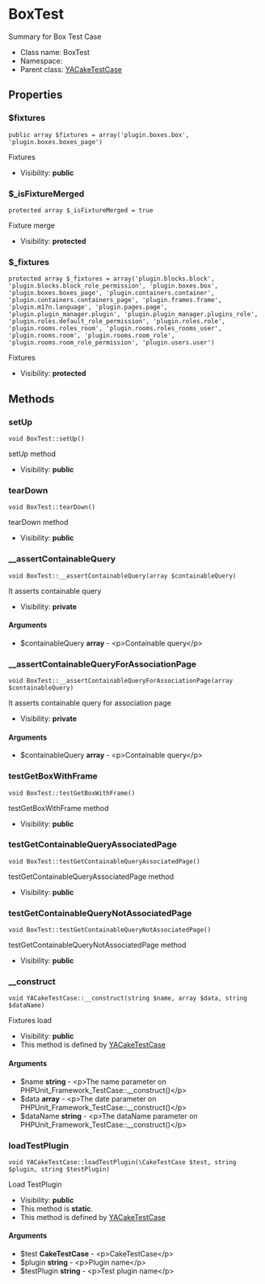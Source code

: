 BoxTest
===============

Summary for Box Test Case




* Class name: BoxTest
* Namespace: 
* Parent class: [YACakeTestCase](YACakeTestCase.md)





Properties
----------


### $fixtures

    public array $fixtures = array('plugin.boxes.box', 'plugin.boxes.boxes_page')

Fixtures



* Visibility: **public**


### $_isFixtureMerged

    protected array $_isFixtureMerged = true

Fixture merge



* Visibility: **protected**


### $_fixtures

    protected array $_fixtures = array('plugin.blocks.block', 'plugin.blocks.block_role_permission', 'plugin.boxes.box', 'plugin.boxes.boxes_page', 'plugin.containers.container', 'plugin.containers.containers_page', 'plugin.frames.frame', 'plugin.m17n.language', 'plugin.pages.page', 'plugin.plugin_manager.plugin', 'plugin.plugin_manager.plugins_role', 'plugin.roles.default_role_permission', 'plugin.roles.role', 'plugin.rooms.roles_room', 'plugin.rooms.roles_rooms_user', 'plugin.rooms.room', 'plugin.rooms.room_role', 'plugin.rooms.room_role_permission', 'plugin.users.user')

Fixtures



* Visibility: **protected**


Methods
-------


### setUp

    void BoxTest::setUp()

setUp method



* Visibility: **public**




### tearDown

    void BoxTest::tearDown()

tearDown method



* Visibility: **public**




### __assertContainableQuery

    void BoxTest::__assertContainableQuery(array $containableQuery)

It asserts containable query



* Visibility: **private**


#### Arguments
* $containableQuery **array** - &lt;p&gt;Containable query&lt;/p&gt;



### __assertContainableQueryForAssociationPage

    void BoxTest::__assertContainableQueryForAssociationPage(array $containableQuery)

It asserts containable query for association page



* Visibility: **private**


#### Arguments
* $containableQuery **array** - &lt;p&gt;Containable query&lt;/p&gt;



### testGetBoxWithFrame

    void BoxTest::testGetBoxWithFrame()

testGetBoxWithFrame method



* Visibility: **public**




### testGetContainableQueryAssociatedPage

    void BoxTest::testGetContainableQueryAssociatedPage()

testGetContainableQueryAssociatedPage method



* Visibility: **public**




### testGetContainableQueryNotAssociatedPage

    void BoxTest::testGetContainableQueryNotAssociatedPage()

testGetContainableQueryNotAssociatedPage method



* Visibility: **public**




### __construct

    void YACakeTestCase::__construct(string $name, array $data, string $dataName)

Fixtures load



* Visibility: **public**
* This method is defined by [YACakeTestCase](YACakeTestCase.md)


#### Arguments
* $name **string** - &lt;p&gt;The name parameter on PHPUnit_Framework_TestCase::__construct()&lt;/p&gt;
* $data **array** - &lt;p&gt;The date parameter on PHPUnit_Framework_TestCase::__construct()&lt;/p&gt;
* $dataName **string** - &lt;p&gt;The dataName parameter on PHPUnit_Framework_TestCase::__construct()&lt;/p&gt;



### loadTestPlugin

    void YACakeTestCase::loadTestPlugin(\CakeTestCase $test, string $plugin, string $testPlugin)

Load TestPlugin



* Visibility: **public**
* This method is **static**.
* This method is defined by [YACakeTestCase](YACakeTestCase.md)


#### Arguments
* $test **CakeTestCase** - &lt;p&gt;CakeTestCase&lt;/p&gt;
* $plugin **string** - &lt;p&gt;Plugin name&lt;/p&gt;
* $testPlugin **string** - &lt;p&gt;Test plugin name&lt;/p&gt;


